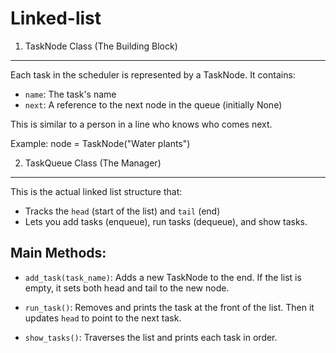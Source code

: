 # Linked-list
1. TaskNode Class (The Building Block)
--------------------------------------
Each task in the scheduler is represented by a TaskNode. It contains:
- `name`: The task's name 
- `next`: A reference to the next node in the queue (initially None)

This is similar to a person in a line who knows who comes next.

Example:
    node = TaskNode("Water plants")

2. TaskQueue Class (The Manager)
--------------------------------
This is the actual linked list structure that:
- Tracks the `head` (start of the list) and `tail` (end)
- Lets you add tasks (enqueue), run tasks (dequeue), and show tasks.

Main Methods:
-------------
- `add_task(task_name)`:
    Adds a new TaskNode to the end.
    If the list is empty, it sets both head and tail to the new node.

- `run_task()`:
    Removes and prints the task at the front of the list.
    Then it updates `head` to point to the next task.

- `show_tasks()`:
    Traverses the list and prints each task in order.


